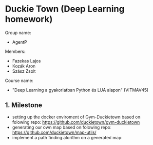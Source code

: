 # Duckie Town (Deep Learning homework)

Group name: 
- AgentP

Members: 
- Fazekas Lajos
- Kozák Aron
- Szász Zsolt

Course name: 
- "Deep Learning a gyakorlatban Python és LUA alapon" (VITMAV45) 

## 1. Milestone

- setting up the docker enviroment of Gym-Duckietown based on folowing repo: https://github.com/duckietown/gym-duckietown
- generating our own map based on folowing repo: https://github.com/duckietown/map-utils/
- implement a path finding alorithm on a generated map 
